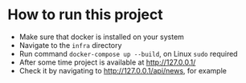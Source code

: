 # How to run this project

- Make sure that docker is installed on your system
- Navigate to the `infra` directory
- Run command `docker-compose up --build`, on Linux `sudo` required
- After some time project is available at http://127.0.0.1/
- Check it by navigating to http://127.0.0.1/api/news, for example
